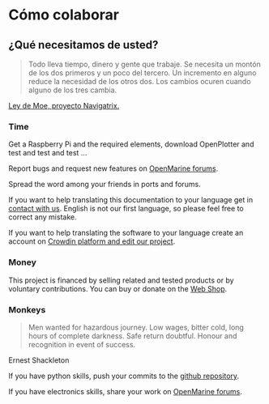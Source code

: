 # Cómo colaborar

## ¿Qué necesitamos de usted?

> Todo lleva tiempo, dinero y gente que trabaje. Se necesita un montón de los dos primeros y un poco del tercero. Un incremento en alguno reduce la necesidad de los otros dos. Los cambios ocuren cuando alguno de los tres cambia.

[Ley de Moe, proyecto Navigatrix.](http://navigatrix.net)

### Time

Get a Raspberry Pi and the required elements, download OpenPlotter and test and test and test ...

Report bugs and request new features on [OpenMarine forums](http://forum.openmarine.net/).

Spread the word among your friends in ports and forums.

If you want to help translating this documentation to your language get in [contact with us](http://www.sailoog.com/contact). English is not our first language, so please feel free to correct any mistake.

If you want to help translating the software to your language create an account on [Crowdin platform and edit our project](https://crowdin.com/project/openplotter).

### Money

This project is financed by selling related and tested products or by voluntary contributions. You can buy or donate on the [Web Shop](http://shop.sailoog.com/).

### Monkeys

> Men wanted for hazardous journey. Low wages, bitter cold, long hours of complete darkness. Safe return doubtful. Honour and recognition in event of success.

Ernest Shackleton

If you have python skills, push your commits to the [github repository](https://github.com/sailoog/openplotter).

If you have electronics skills, share your work on [OpenMarine forums](http://forum.openmarine.net/).



